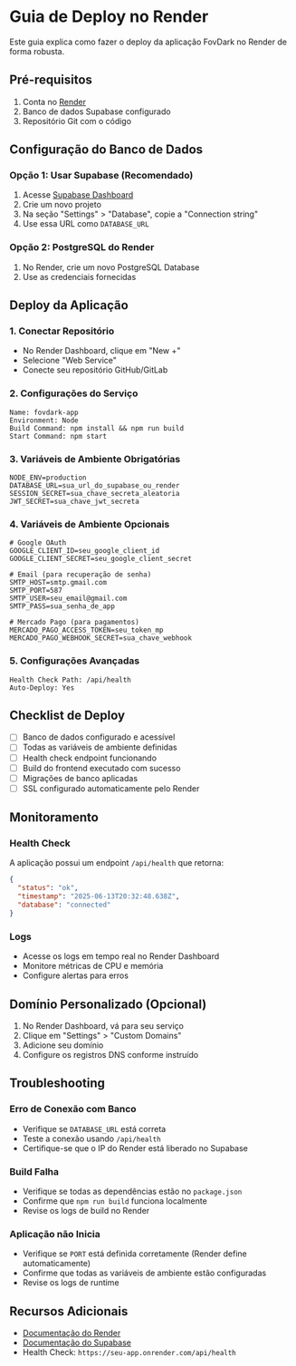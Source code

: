 # Guia de Deploy no Render

Este guia explica como fazer o deploy da aplicação FovDark no Render de forma robusta.

## Pré-requisitos

1. Conta no [Render](https://render.com)
2. Banco de dados Supabase configurado
3. Repositório Git com o código

## Configuração do Banco de Dados

### Opção 1: Usar Supabase (Recomendado)
1. Acesse [Supabase Dashboard](https://supabase.com/dashboard)
2. Crie um novo projeto
3. Na seção "Settings" > "Database", copie a "Connection string"
4. Use essa URL como `DATABASE_URL`

### Opção 2: PostgreSQL do Render
1. No Render, crie um novo PostgreSQL Database
2. Use as credenciais fornecidas

## Deploy da Aplicação

### 1. Conectar Repositório
- No Render Dashboard, clique em "New +"
- Selecione "Web Service"
- Conecte seu repositório GitHub/GitLab

### 2. Configurações do Serviço
```
Name: fovdark-app
Environment: Node
Build Command: npm install && npm run build
Start Command: npm start
```

### 3. Variáveis de Ambiente Obrigatórias
```
NODE_ENV=production
DATABASE_URL=sua_url_do_supabase_ou_render
SESSION_SECRET=sua_chave_secreta_aleatoria
JWT_SECRET=sua_chave_jwt_secreta
```

### 4. Variáveis de Ambiente Opcionais
```
# Google OAuth
GOOGLE_CLIENT_ID=seu_google_client_id
GOOGLE_CLIENT_SECRET=seu_google_client_secret

# Email (para recuperação de senha)
SMTP_HOST=smtp.gmail.com
SMTP_PORT=587
SMTP_USER=seu_email@gmail.com
SMTP_PASS=sua_senha_de_app

# Mercado Pago (para pagamentos)
MERCADO_PAGO_ACCESS_TOKEN=seu_token_mp
MERCADO_PAGO_WEBHOOK_SECRET=sua_chave_webhook
```

### 5. Configurações Avançadas
```
Health Check Path: /api/health
Auto-Deploy: Yes
```

## Checklist de Deploy

- [ ] Banco de dados configurado e acessível
- [ ] Todas as variáveis de ambiente definidas
- [ ] Health check endpoint funcionando
- [ ] Build do frontend executado com sucesso
- [ ] Migrações de banco aplicadas
- [ ] SSL configurado automaticamente pelo Render

## Monitoramento

### Health Check
A aplicação possui um endpoint `/api/health` que retorna:
```json
{
  "status": "ok",
  "timestamp": "2025-06-13T20:32:48.638Z",
  "database": "connected"
}
```

### Logs
- Acesse os logs em tempo real no Render Dashboard
- Monitore métricas de CPU e memória
- Configure alertas para erros

## Domínio Personalizado (Opcional)

1. No Render Dashboard, vá para seu serviço
2. Clique em "Settings" > "Custom Domains"
3. Adicione seu domínio
4. Configure os registros DNS conforme instruído

## Troubleshooting

### Erro de Conexão com Banco
- Verifique se `DATABASE_URL` está correta
- Teste a conexão usando `/api/health`
- Certifique-se que o IP do Render está liberado no Supabase

### Build Falha
- Verifique se todas as dependências estão no `package.json`
- Confirme que `npm run build` funciona localmente
- Revise os logs de build no Render

### Aplicação não Inicia
- Verifique se `PORT` está definida corretamente (Render define automaticamente)
- Confirme que todas as variáveis de ambiente estão configuradas
- Revise os logs de runtime

## Recursos Adicionais

- [Documentação do Render](https://render.com/docs)
- [Documentação do Supabase](https://supabase.com/docs)
- Health Check: `https://seu-app.onrender.com/api/health`